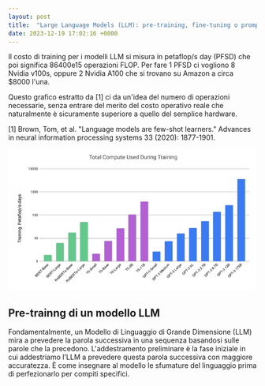```yaml
---
layout: post
title:  "Large Language Models (LLM): pre-training, fine-tuning o prompt engineering"
date: 2023-12-19 17:02:16 +0000
---
```



Il costo di training per i modelli LLM si misura in petaflop/s day (PFSD) che poi significa 86400e15 operazioni FLOP. Per fare 1 PFSD ci vogliono 8 Nvidia v100s, oppure 2 Nvidia A100 che si trovano su Amazon a circa $8000 l'una.

Questo grafico estratto da [1] ci da un'idea del numero di operazioni necessarie, senza entrare del merito del costo operativo reale che naturalmente è sicuramente superiore a quello del semplice hardware.

[1] Brown, Tom, et al. "Language models are few-shot learners." Advances in neural information processing systems 33 (2020): 1877-1901.

![image](/images/posts/training-cost.png)


## Pre-trainng di un modello LLM

Fondamentalmente, un Modello di Linguaggio di Grande Dimensione (LLM) mira a prevedere la parola successiva in una sequenza basandosi sulle parole che la precedono. L'addestramento preliminare è la fase iniziale in cui addestriamo l'LLM a prevedere questa parola successiva con maggiore accuratezza. È come insegnare al modello le sfumature del linguaggio prima di perfezionarlo per compiti specifici.
